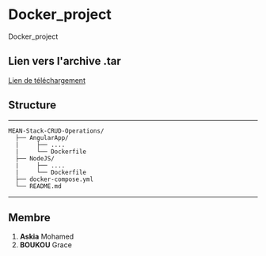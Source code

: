 # Docker_project
Docker_project

## Lien vers l'archive .tar

[Lien de téléchargement](https://www.google.com)

## Structure
---
```
MEAN-Stack-CRUD-Operations/
  ├── AngularApp/
  |     ├── ....
  |     └── Dockerfile
  ├── NodeJS/
  |     ├── ....
  |     └── Dockerfile
  ├── docker-compose.yml
  └── README.md
```
---
## Membre 
1. **Askia** Mohamed
2. **BOUKOU** Grace
